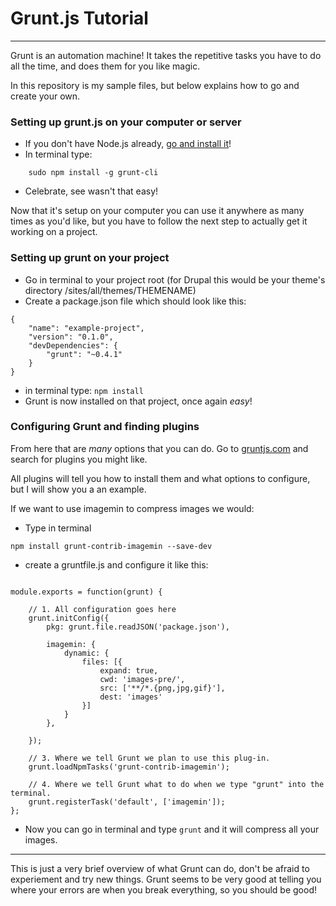 # Grunt.js Tutorial
***
Grunt is an automation machine! It takes the repetitive tasks you have to do all the time, and does them for you like magic.

In this repository is my sample files, but below explains how to go and create your own.

### Setting up grunt.js on your computer or server
* If you don't have Node.js already, [go and install it](http://nodejs.org/)!
* In terminal type:
```
	sudo npm install -g grunt-cli
```
* Celebrate, see wasn't that easy!

Now that it's setup on your computer you can use it anywhere as many times as you'd like, but you have to follow the next step to actually get it working on a project.


### Setting up grunt on your project

* Go in terminal to your project root (for Drupal this would be your theme's directory /sites/all/themes/THEMENAME)
* Create a package.json file which should look like this:

```
{ 
	"name": "example-project",
	"version": "0.1.0",
	"devDependencies": {
		"grunt": "~0.4.1"
	}
}	
```
* in terminal type: 
``` npm install ```
* Grunt is now installed on that project, once again *easy*!

### Configuring Grunt and finding plugins

From here that are *many* options that you can do. Go to [gruntjs.com](http://gruntjs.com) and search for plugins you might like.

All plugins will tell you how to install them and what options to configure, but I will show you a an example. 

If we want to use imagemin to compress images we would:

* Type in terminal 
``` 
npm install grunt-contrib-imagemin --save-dev 
```
* create a gruntfile.js and configure it like this:

```

module.exports = function(grunt) {

    // 1. All configuration goes here
    grunt.initConfig({
        pkg: grunt.file.readJSON('package.json'),

        imagemin: {
            dynamic: {
                files: [{
                    expand: true,
                    cwd: 'images-pre/',
                    src: ['**/*.{png,jpg,gif}'],
                    dest: 'images'
                }]
            }
        },

    });

    // 3. Where we tell Grunt we plan to use this plug-in.
    grunt.loadNpmTasks('grunt-contrib-imagemin');

    // 4. Where we tell Grunt what to do when we type "grunt" into the terminal.
    grunt.registerTask('default', ['imagemin']);
};

```
* Now you can go in terminal and type ``` grunt ``` and it will compress all your images.

***
This is just a very brief overview of what Grunt can do, don't be afraid to experiement and try new things. Grunt seems to be very good at telling you where your errors are when you break everything, so you should be good!

